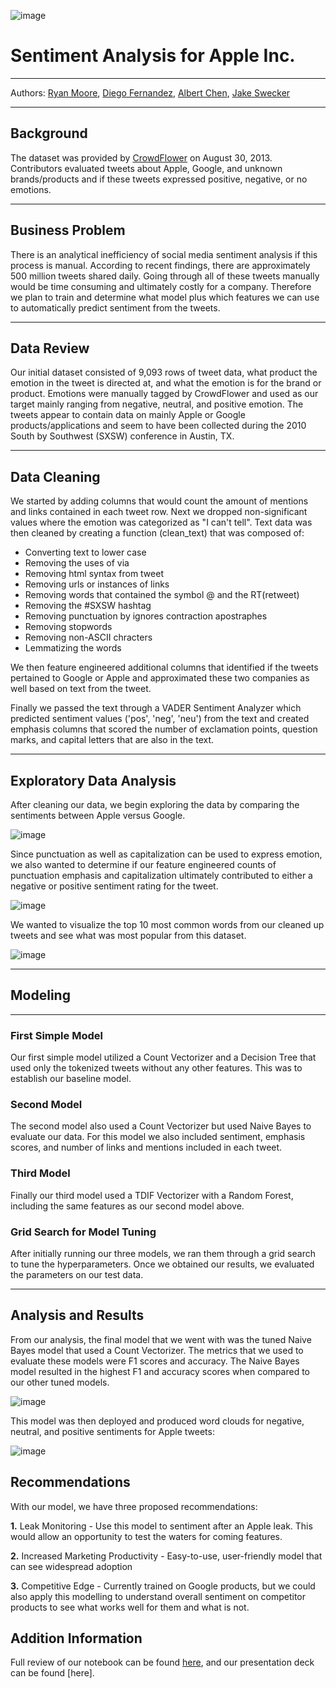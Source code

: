 ![image](https://github.com/jswec/Phase4/blob/main/plots_and_images/appletwitter.jpeg)

# Sentiment Analysis for Apple Inc.

---

Authors: [Ryan Moore](github.com/mooreaz92), [Diego Fernandez](github.com/dmf1998), [Albert Chen](github.com/albertcchen), [Jake Swecker](github.com/jswec)

---

## Background

The dataset was provided by [CrowdFlower](https://data.world/crowdflower/brands-and-product-emotions) on August 30, 2013. Contributors evaluated tweets about Apple, Google, and unknown brands/products and if these tweets expressed positive, negative, or no emotions.

---

## Business Problem

There is an analytical inefficiency of social media sentiment analysis if this process is manual. According to recent findings, there are approximately 500 million tweets shared daily. Going through all of these tweets manually would be time consuming and ultimately costly for a company. Therefore we plan to train and determine what model plus which features we can use to automatically predict sentiment from the tweets.

---

## Data Review

Our initial dataset consisted of 9,093 rows of tweet data, what product the emotion in the tweet is directed at, and what the emotion is for the brand or product. Emotions were manually tagged by CrowdFlower and used as our target mainly ranging from negative, neutral, and positive emotion. The tweets appear to contain data on mainly Apple or Google products/applications and seem to have been collected during the 2010 South by Southwest (SXSW) conference in Austin, TX.

---

## Data Cleaning

We started by adding columns that would count the amount of mentions and links contained in each tweet row. Next we dropped non-significant values where the emotion was categorized as "I can't tell". Text data was then cleaned by creating a function (clean_text) that was composed of:
- Converting text to lower case
- Removing the uses of via
- Removing html syntax from tweet
- Removing urls or instances of links
- Removing words that contained the symbol @ and the RT(retweet)
- Removing the #SXSW hashtag
- Removing punctuation by ignores contraction apostraphes
- Removing stopwords
- Removing non-ASCII chracters
- Lemmatizing the words

We then feature engineered additional columns that identified if the tweets pertained to Google or Apple and approximated these two companies as well based on text from the tweet.

Finally we passed the text through a VADER Sentiment Analyzer which predicted sentiment values ('pos', 'neg', 'neu') from the text and created emphasis columns that scored the number of exclamation points, question marks, and capital letters that are also in the text.

---

## Exploratory Data Analysis

After cleaning our data, we begin exploring the data by comparing the sentiments between Apple versus Google.

![image](https://github.com/jswec/Phase4/blob/main/plots_and_images/emotion_distribution_by_device.png)

Since punctuation as well as capitalization can be used to express emotion, we also wanted to determine if our feature engineered counts of punctuation emphasis and capitalization ultimately contributed to either a negative or positive sentiment rating for the tweet.

![image](https://github.com/jswec/Phase4/blob/main/plots_and_images/emotion_distribution_caps_and_punctuation.png)

We wanted to visualize the top 10 most common words from our cleaned up tweets and see what was most popular from this dataset.

![image](https://github.com/jswec/Phase4/blob/main/plots_and_images/top_10_most_common_words.png)

---

## Modeling

---

### First Simple Model

Our first simple model utilized a Count Vectorizer and a Decision Tree that used only the tokenized tweets without any other features. This was to establish our baseline model.

### Second Model

The second model also used a Count Vectorizer but used Naive Bayes to evaluate our data. For this model we also included sentiment, emphasis scores, and number of links and mentions included in each tweet.

### Third Model

Finally our third model used a TDIF Vectorizer with a Random Forest, including the same features as our second model above.

### Grid Search for Model Tuning

After initially running our three models, we ran them through a grid search to tune the hyperparameters. Once we obtained our results, we evaluated the parameters on our test data.

---

## Analysis and Results

From our analysis, the final model that we went with was the tuned Naive Bayes model that used a Count Vectorizer. The metrics that we used to evaluate these models were F1 scores and accuracy. The Naive Bayes model resulted in the highest F1 and accuracy scores when compared to our other tuned models.

![image](https://github.com/jswec/Phase4/blob/main/plots_and_images/f1_and_accuracy_scores.png)

This model was then deployed and produced word clouds for negative, neutral, and positive sentiments for Apple tweets:

![image](https://github.com/jswec/Phase4/blob/main/plots_and_images/word_clouds.png)

## Recommendations

With our model, we have three proposed recommendations:

**1.** Leak Monitoring - Use this model to sentiment after an Apple leak. This would allow an opportunity to test the waters for coming features.

**2.** Increased Marketing Productivity - Easy-to-use, user-friendly model that can see widespread adoption

**3.** Competitive Edge - Currently trained on Google products, but we could also apply this modelling to understand overall sentiment on competitor products to see what works well for them and what is not.

## Addition Information

Full review of our notebook can be found [here](https://github.com/jswec/Phase4/blob/main/phase_4_final.ipynb), and our presentation deck can be found [here].

